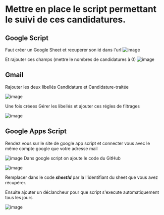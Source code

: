 # Mettre en place le script permettant le suivi de ces candidatures. 

## Google Script

Faut créer un Google Sheet et recuperer son id dans l'url 
![image](https://github.com/Chadi-Mangle/job-seeking/assets/118349600/692439b8-d7a5-4781-8b31-e20ee1a28f2c)

Et rajouter ces champs (mettre le nombres de candidatures à 0)
![image](https://github.com/Chadi-Mangle/job-seeking/assets/118349600/04c123aa-1e88-485d-8e7d-b1a4e4a67dfe)

## Gmail

Rajouter les deux libellés Candidature et Candidature-traitée

![image](https://github.com/Chadi-Mangle/job-seeking/assets/118349600/3ed60bc1-bd73-4835-bcc7-08396030894d)

Une fois créees Gérer les libellés et ajouter ces régles de filtrages 

![image](https://github.com/Chadi-Mangle/job-seeking/assets/118349600/902dbe98-42bd-4fdb-bf35-800448a50a00)

## Google Apps Script

Rendez vous sur le site de google app script et connecter vous avec le même compte google que votre adresse mail

![image](https://github.com/Chadi-Mangle/job-seeking/assets/118349600/d8f03541-fd36-4948-bf1f-65f0d151e34b)
Dans google script on ajoute le code du GitHub

![image](https://github.com/Chadi-Mangle/job-seeking/assets/118349600/0ebee1f0-6b4e-4bed-86e3-9b1f05fb35d3)

Remplacer dans le code ***sheetId*** par la l'identifiant du sheet que vous avez récupérer. 

Ensuite ajouter un déclancheur pour que script s'execute automatiquement tous les jours

![image](https://github.com/Chadi-Mangle/job-seeking/assets/118349600/62a2da77-871b-408e-93aa-171df3221c43)

  

